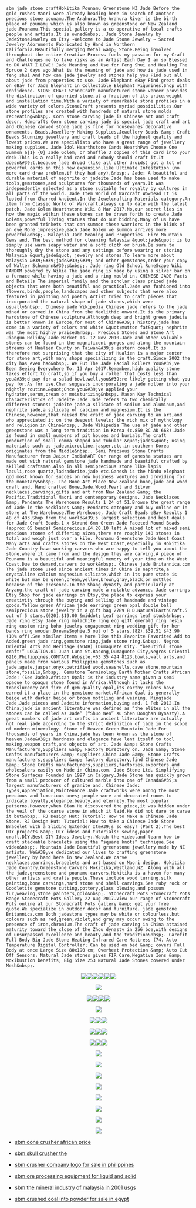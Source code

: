 
```
sbm jade stone craftHokitika Pounamu Greenstone NZ Jade Before the gold rushes Maori were already heading here in search of another precious stone pounamu.The Arahura.The Arahura River is the birth place of pounamu which is also known as greenstone or New Zealand jade.Pounamu.This special gallery is a co operative of local crafts people and artists.It is owned&nbsp;. Jade Stone Jewelry by JadeStoneJewelry on Etsy ~Welcome to Jade Stone Jewelry ~ Sacred Jewelry Adornments Fabricated by Hand in Northern California.Beautifully merging Metal &amp; Stone.Being involved throughout the entire Creative Process fuels my passion for my Craft and Challenges me to take risks as an Artist.Each Day I am so Blessed to DO WHAT I LOVE! Jade Meaning and Use for Feng Shui and Healing The Spruce 2 days ago.What is the meaning of jade and how is jade used in feng shui And how can jade jewelry and stones help you Find out all about jade from properties to use. Jade Elephant eBay Find great deals on eBay for Jade Elephant in Collectible Elephant Figurines.Shop with confidence. STONE CRAFT StoneCraft manufactured stone veneer provides the distinction of quarried stone,at a fraction of its price,weight and installation time.With a variety of remarkable stone profiles in a wide variety of colors,StoneCraft presents myriad possibilities.Our stone profiles are created with hundreds of natural stone molds recreating&nbsp;. Corn stone carving jade is Chinese art and craft decor. Hdmcrafts Corn stone carving jade is special jade craft and art and Chinese carved stone jade is fine for housewares decorative ornaments. Beads,Jewellery Making Supplies,Jewellery Beads &amp; Craft Beads Stunning jewellery and craft beads of the highest quality and lowest prices.We are specialists who have a great range of jewellery making supplies. Jade Idol Hearthstone Cards HearthPwn Choose One Summon a{1} {0} Jade Golem; or Shuffle 3 copies of this card into your deck.This is a really bad card and nobody should craft it.It doesn&#39;t,because jade druid (like all other druids) got a lot of powerful cards in this new expansion,like Ultimate Infestation (no more card draw problem,if they had any),&nbsp;. Jade: A beautiful and durable material of nephrite or jadeite Jade has been used to make tools,gemstones,and sculptures for thousands of years.It was independently selected as a stone suitable for royalty by cultures in all parts of the world. Jade Item World of Warcraft Wowhead It is looted from Charred Ancient.In the Jewelcrafting Materials category.An item from Classic World of Warcraft.Always up to date with the latest patch. Jade Golem Hearthstone Wiki 8 Mar 2017.No,our secret lies in how the magic within these stones can be drawn forth to create Jade Golems,powerful living statues that do our bidding.Many of us have been granted trinkets that can summon these warriors in the blink of an eye.More impressive,each Jade Golem we summon arrives more powerful&nbsp;. Malaysia Jade Meaning and Properties  Fire Mountain Gems and. The best method for cleaning Malaysia &quot;jade&quot; is to simply use warm soapy water and a soft cloth or brush.Be sure to thoroughly dry the stone and any settings before wearing or storing Malaysia &quot;jade&quot; jewelry and stones.To learn more about Malaysia &#39;&#39;jade&#39;&#39; and other gemstones,order your copy of Walter Schumann&#39;s&nbsp;. Jade ring Old School RuneScape Wiki FANDOM powered by Wikia The jade ring is made by using a silver bar on a furnace while having a jade and a ring mould in. CHINESE JADE Facts and Details The imperial family and the scholar class prized jade objects that were both beautiful and practical.Jade was fashioned into flowers,birds,people,landscapes and other subjects that were also featured in painting and poetry.Artist tried to craft pieces that incorporated the natural shape of jade stones,which were usually&nbsp;. Chinese jade Wikipedia Chinese jade refers to the jade mined or carved in China from the Neolithic onward.It is the primary hardstone of Chinese sculpture.Although deep and bright green jadeite is better known in Europe,for most of China&#39;s history,jade has come in a variety of colors and white &quot;mutton fat&quot; nephrite was the most highly praised&nbsp;. Precious Stones and Stone Art Jianguo Holiday Jade Market Is. 12 Nov 2010.Jade and other valuable stones can be found in the magnificent gorges and along the mountain streams of Hualien County on Taiwan&#39;s eastern coast.It is therefore not surprising that the city of Hualien is a major center for stone art,with many shops specializing in the craft.Since 2002 the city has even had&nbsp;. We Put The Jade Facial Rollers You&#39;ve Been Seeing Everywhere To. 13 Apr 2017.Remember,high quality stone takes effort to craft,so if you buy a roller that costs less than you&#39;d pay for a salad bowl,well,you&#39;re likely getting what you pay for.As for use,Chan suggests incorporating a jade roller into your nightly routine.&quot;Once you&#39;ve applied your hydrator,serum,cream or moisturizing&nbsp;. Mason Kay Technical Characteristics of Jadeite Jade Jade refers to two chemically different stones: jadeite jade,a silicate of sodium and aluminum,and nephrite jade,a silicate of calcium and magnesium.It is the Chinese,however,that raised the craft of jade carving to an art,and who appreciated it on the deepest levels; the rich mix of mythology and religion in China&nbsp;. Jade Wikipedia The use of jade and other greenstone was a long term tradition in Korea (c.850 BC AD 668).Jade is found in small numbers of pit houses and burials.The craft production of small comma shaped and tubular &quot;jades&quot; using materials such as jade,microcline,jasper,etc.in southern Korea originates from the Middle&nbsp;. Semi Precious Stone Crafts Manufacturer from Jaipur IndiaMART Our range of ganesha statues are made out with natural gemstone jade handmade and beautiful crafted by skilled craftsman.Also in all semiprecious stone like lapis lazuli,rose quartz,ladradorite,jade etc.Ganesh is the hindu elephant god most known for succes on new business ventures and providing for the monetary&nbsp;. The Bone Art Place New Zealand bone,jade and wood craft and. Hand crafted Bone,Jade,Wood,Pearl and Silver necklaces,carvings,gifts and art from New Zealand &amp; the Pacific.Traditional Maori and contemporary designs. Jade Necklaces &amp; Pendants The Warehouse Results 1 24 of 51.Browse the great range of Jade in the Necklaces &amp; Pendants category and buy online or in store at The Warehouse.The Warehouse. Jade Craft Beads eBay Results 1 48 of 403.Shop from the world&#39;s largest selection and best deals for Jade Craft Beads.1 x Strand 6mm Green Jade Faceted Round Beads (approx 65 beads) Semiprecious.£4.20.10 left.A mixed lot of mixed semi precious stones of differing sizes,there are roughly 140 stones in total and weigh just over a kilo. Pounamu Greenstone Jade West Coast Many arts and crafts stores on the West Coast,especially in Hokitika Jade Country have working carvers who are happy to tell you about the stone,where it came from and the design they are carving.A piece of Pounamu is a beautiful and meaningful memory of your time on the West Coast.Due to demand,carvers do work&nbsp;. Chinese jade Britannica.com The jade stone used since ancient times in China is nephrite,a crystalline calcium magnesium silicate,which in its pure state is white but may be green,cream,yellow,brown,gray,black,or mottled because of the presence.In the Shang dynasty and particularly at Anyang,the craft of jade carving made a notable advance. Jade earrings Etsy Shop for jade earrings on Etsy,the place to express your creativity through the buying and selling of handmade and vintage goods.Yellow green African jade earrings green opal double ball semiprecious stone jewelry in a gift bag 2789 B D.NaturalEarthCraft.5 out of 5 stars.(620).$19.00 &middot; Leaf earrings leaf studs&nbsp;. Jade ring Etsy Jade ring malachite ring eco gift emerald ring resin ring custom ring boho jewelry engagement ring wedding gift for her bands ring wooden.DreamsSophie.5 out of 5 stars.(82).$39.51 $43.90 (10% off).See similar items + More like this.Favorite Favorited.Add to Added.green jade ring,gemstone ring,jade stone ring,&nbsp;. Negros Oriental Arts and Heritage (NOAH) (Dumaguete City. “beautiful stone craft!” LOCATION.01 Juan Luna St.Bacong,Dumaguete City,Negros Oriental 6216,Philippines.CONTACT.Website.+63 35 424 8123.bowls,wall arts,and panels made from various Philippine gemstones such as jade,agate,jasper,onyx,petrified wood,seashells,cave stone,mountain stone,fossils,&nbsp;. Gemstone Terminology Earth Mother Crafts African Jade: (See Jade).African Opal: is the industry name given a semi opaque to opaque stone found in Africa.Although it lacks the translucency and fire of gem quality opal,its earthy colors have earned it a place in the gemstone market.African Opal is generally beige with darker beige or brown mottling and veining. Mingjade Jade,Jade pieces and Jadeite information,buying and. 1 Feb 2012.In China,jade in ancient literature was defined as “the elites in all the stones can be called as Jade” (“Shuo Wen” Xu Shen Donghan Dynasty).A great numbers of jade art crafts in ancient literature are actually not real jade according to the strict definition of jade in the scope of modern mineralogy. Stone of Heaven Green Mountain Jade For thousands of years in China,jade has been known as the stone of heaven.Jade&#39;s hardness and elegance have lent itself to tool making,weapon craft,and objects of art. Jade &amp; Stone Crafts Manufacturers,Suppliers &amp; Factory Directory on. Jade &amp; Stone Crafts manufacturers &amp; suppliers,China Jade &amp; Stone Crafts manufacturers,suppliers &amp; factory directory,find Chinese Jade &amp; Stone Crafts manufacturers,suppliers,factories,exporters and wholesalers easily on Made in China.com. Jade Stone Ltd. Simplifying Stone Surfaces Founded in 1997 in Calgary,Jade Stone has quickly grown from a small producer of cultured marble into one of Canada&#39;s largest manufacturers of granite and. Chinese Jade: Types,Appreciation,Maintenance Jade craftworks were among the most precious and luxurious ones; people wore and decorated rooms to indicate loyalty,elegance,beauty,and eternity.The most popular patterns.However,when Bian He discovered the piece,it was hidden under the veil of the coarse stone in which it laid.He did not dare to carve it but&nbsp;. RJ Design Hut: Tutorial: How to Make a Chinese Jade Stone. RJ Design Hut: Tutorial: How to Make a Chinese Jade Stone Bracelet with a Sliding Extender It&#39;s so easy! (Part 2).The best DIY projects &amp; DIY ideas and tutorials: sewing,paper craft,DIY.Best DIY Ideas Jewelry:.Watch the video,and learn how to craft stackable bracelets using the “square knots” technique.See video&nbsp;. Mountain Jade Beautiful greenstone jewellery made by NZ artists. We&#39;ve dedicated our lives to crafting greenstone jewellery by hand here in New Zealand.We carve necklaces,earrings,bracelets and art based on Maori design. Hokitika Jade Country,Greenstone Carvers Hokitika,Westland,NZ. Along with all the jade,greenstone and pounamu carvers,Hokitika is a haven for many other artists and crafts people.These include wood turning,silk painting,bone carvings,hard stone and shell carvings.See ruby rock or Goodletite gemstone cutting,pottery,glass blowing,and possum fur,weaving,stone painters,gold&nbsp;. Stonecraft Pots Stonecraft Pots Range Stonecraft Pots Gallery 22 Aug 2017.View our range of Stonecraft Pots online at our Stonecraft Pots gallery &amp; get your free quote.We specialize in outdoor decor and furniture. jade gemstone Britannica.com Both jadestone types may be white or colourless,but colours such as red,green,violet,and gray may occur owing to the presence of iron,chromium.The craft of jade carving in China attained maturity toward the close of the Zhou dynasty in 256 bce,with designs of unsurpassed excellence and beauty,and the tradition&nbsp;. Carefit Full Body Big Jade Stone Heating Infrared Care Mattress (74. Auto Temperature Digital Controller; Can be used on bed &amp; covers Full Body at once Large Size 80x190 cm; Overheat Protection &amp; Auto Cut Off Sensors; Natural Jade stones gives FIR Care,Negative Ions &amp; Moxibustion benefits; Big Size 253 Natural Jade Stones covered under Mesh&nbsp;. 
```

<div align="center">
  
<a rel="nofollow" href="https://m.shibang-china.com?f=github&k=sbm+jade+stone+craft"><img src="https://static.shibang-china.com/en/l.png"></a><img src="https://static.shibang-china.com/en/hw.png"><a rel="nofollow" href="https://m.shibang-china.com/product/?f=github&k=sbm+jade+stone+craft"><img src="https://static.shibang-china.com/en/p.png"></a><a rel="nofollow" href="https://m.shibang-china.com/cases/?f=github&k=sbm+jade+stone+craft"><img src="https://static.shibang-china.com/en/c.png"></a><a rel="nofollow" href="https://m.shibang-china.com/news/?f=github&k=sbm+jade+stone+craft"><img src="https://static.shibang-china.com/en/n.png"></a><a rel="nofollow" href="https://m.shibang-china.com?f=github&k=sbm+jade+stone+craft"><img src="https://static.shibang-china.com/en/m.png"></a>

<a rel="nofollow" href="https://m.shibang-china.com/product/?f=github&k=sbm+jade+stone+craft"><img src="https://static.shibang-china.com/en/b.jpg"></a>
  
<a rel="nofollow" href="https://m.shibang-china.com/solution-aggregate.html?f=github&k=sbm+jade+stone+craft"><img src="https://static.shibang-china.com/en/a.jpg"></a><a rel="nofollow" href="https://m.shibang-china.com/solution-mine.html?f=github&k=sbm+jade+stone+craft"><img src="https://static.shibang-china.com/en/m.jpg"></a><a rel="nofollow" href="https://m.shibang-china.com/solution-mill.html?f=github&k=sbm+jade+stone+craft"><img src="https://static.shibang-china.com/en/g.jpg"></a><a rel="nofollow" href="https://m.shibang-china.com/solution-epc.html?f=github&k=sbm+jade+stone+craft"><img src="https://static.shibang-china.com/en/e.jpg"></a>

<a rel="nofollow" href="https://m.shibang-china.com/product/?f=github&k=sbm+jade+stone+craft"><img src="https://static.shibang-china.com/en/a-p.png"></a>

<a rel="nofollow" href="https://m.shibang-china.com/product/crusher/c6x.html?f=github&k=sbm+jade+stone+craft"><img src="https://static.shibang-china.com/en/j.jpg"></a><a rel="nofollow" href="https://m.shibang-china.com/product/crusher/ci5x.html?f=github&k=sbm+jade+stone+craft"><img src="https://static.shibang-china.com/en/i.jpg"></a><a rel="nofollow" href="https://m.shibang-china.com/product/crusher/hst.html?f=github&k=sbm+jade+stone+craft"><img src="https://static.shibang-china.com/en/c.jpg"></a>

<a rel="nofollow" href="https://m.shibang-china.com/product/mill/mtw.html?f=github&k=sbm+jade+stone+craft"><img src="https://static.shibang-china.com/en/mtw.jpg"></a><a rel="nofollow" href="https://m.shibang-china.com/product/mill/scm.html?f=github&k=sbm+jade+stone+craft"><img src="https://static.shibang-china.com/en/scm.jpg"></a><a rel="nofollow" href="https://m.shibang-china.com/product/mill/lm.html?f=github&k=sbm+jade+stone+craft"><img src="https://static.shibang-china.com/en/lm.jpg"></a>

<a rel="nofollow" href="https://m.shibang-china.com/product/sand/vsi6x.html?f=github&k=sbm+jade+stone+craft"><img src="https://static.shibang-china.com/en/6x.jpg"></a><a rel="nofollow" href="https://m.shibang-china.com/product/sand/vu.html?f=github&k=sbm+jade+stone+craft"><img src="https://static.shibang-china.com/en/vu.jpg"></a><a rel="nofollow" href="https://m.shibang-china.com/product/mobile/klun.html?f=github&k=sbm+jade+stone+craft"><img src="https://static.shibang-china.com/en/k.jpg"></a>

<a rel="nofollow" href="https://m.shibang-china.com/cases/?f=github&k=sbm+jade+stone+craft"><img src="https://static.shibang-china.com/en/case.png"></a>

<a rel="nofollow" href="https://m.shibang-china.com/cases/aggregate/202.html?f=github&k=sbm+jade+stone+craft"><img src="https://static.shibang-china.com/en/c-1.jpg"></a>

<a rel="nofollow" href="https://m.shibang-china.com/cases/aggregate/203.html?f=github&k=sbm+jade+stone+craft"><img src="https://static.shibang-china.com/en/c-2.jpg"></a>

<a rel="nofollow" href="https://m.shibang-china.com/cases/mill/123.html?f=github&k=sbm+jade+stone+craft"><img src="https://static.shibang-china.com/en/c-3.jpg"></a>

<a rel="nofollow" href="https://m.shibang-china.com/contact_us.html?f=github&k=sbm+jade+stone+craft"><img src="https://static.shibang-china.com/en/contact.png"></a>

<a rel="nofollow" href="https://swt.shibang-china.com/?f=github&k=sbm+jade+stone+craft"><img src="https://static.shibang-china.com/en/chat.png"></a>

<a rel="nofollow" href="https://whatsapp.shibangsoft.com/WhatsApp.php?f=github&k=sbm+jade+stone+craft"><img src="https://static.shibang-china.com/en/whatsapp.png"></a>

<a rel="nofollow" href="https://m.shibang-china.com/?f=github&k=sbm+jade+stone+craft"><img src="https://static.shibang-china.com/en/website.png"></a>

</div>


* [sbm cone crusher african price](sbm%20cone%20crusher%20african%20price.md)

* [sbm skull crusher the](sbm%20skull%20crusher%20the.md)

* [sbm crusher company logo for sale in philippines](sbm%20crusher%20company%20logo%20for%20sale%20in%20philippines.md)

* [sbm ore processing equipment for liquid and solid](sbm%20ore%20processing%20equipment%20for%20liquid%20and%20solid.md)

* [sbm the mineral industry of malaysia in 2001 usgs](sbm%20the%20mineral%20industry%20of%20malaysia%20in%202001%20usgs.md)

* [sbm crushed coal into powder for sale in egypt](sbm%20crushed%20coal%20into%20powder%20for%20sale%20in%20egypt.md)